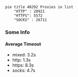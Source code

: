 
```mermaid
pie title 48292 Proxies in list
    "HTTP" : 20921
    "HTTPS": 5572
    "SOCKS" : 26711
```

### Some Info
#### Average Timeout

- mixed: 3.2s
- http: 1.3s
- https: 8.3s
- socks: 4.7s
